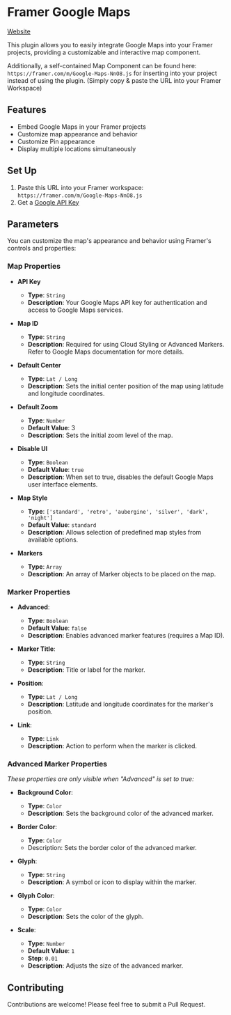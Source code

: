 # Framer Google Maps
[Website](https://googlemaps.framer.website/)

This plugin allows you to easily integrate Google Maps into your Framer projects, providing a customizable and interactive map component.

Additionally, a self-contained Map Component can be found here:
`https://framer.com/m/Google-Maps-NnO8.js` for inserting into your project instead of using the plugin. (Simply copy & paste the URL into your Framer Workspace)

## Features

- Embed Google Maps in your Framer projects
- Customize map appearance and behavior
- Customize Pin appearance
- Display multiple locations simultaneously

## Set Up

1. Paste this URL into your Framer workspace: `https://framer.com/m/Google-Maps-NnO8.js`
2. Get a [Google API Key](https://developers.google.com/maps/documentation/javascript/get-api-key)

## Parameters

You can customize the map's appearance and behavior using Framer's controls and properties:

### Map Properties

- **API Key**
    - **Type**: `String`
    - **Description**: Your Google Maps API key for authentication and access to Google Maps services.

- **Map ID**
    - **Type**: `String`
    - **Description**: Required for using Cloud Styling or Advanced Markers. Refer to Google Maps documentation for more details.

- **Default Center**
    - **Type**: `Lat / Long`
    - **Description**: Sets the initial center position of the map using latitude and longitude coordinates.

- **Default Zoom**
    - **Type**: `Number`
    - **Default Value**: 3
    - **Description**: Sets the initial zoom level of the map.

- **Disable UI**
    - **Type**: `Boolean`
    - **Default Value**: `true`
    - **Description**: When set to true, disables the default Google Maps user interface elements.

- **Map Style**
    - **Type**: `['standard', 'retro', 'aubergine', 'silver', 'dark', 'night']`
    - **Default Value**: `standard`
    - **Description**: Allows selection of predefined map styles from available options.

- **Markers**
    - **Type**: `Array`
    - **Description**: An array of Marker objects to be placed on the map.

### Marker Properties

- **Advanced**:
  - **Type**: `Boolean`
  - **Default Value**: `false`
  - **Description**: Enables advanced marker features (requires a Map ID).

- **Marker Title**:
  - **Type**: `String`
  - **Description**: Title or label for the marker.

- **Position**:
  - **Type**: `Lat / Long`
  - **Description**: Latitude and longitude coordinates for the marker's position.

- **Link**:
  - **Type**: `Link`
  - **Description**: Action to perform when the marker is clicked.

### Advanced Marker Properties

*These properties are only visible when "Advanced" is set to true:*

- **Background Color**:
  - **Type**: `Color`
  - **Description**: Sets the background color of the advanced marker.

- **Border Color**:
  - **Type**: `Color`
  - Description: Sets the border color of the advanced marker.

- **Glyph**:
  - **Type**: `String`
  - **Description**: A symbol or icon to display within the marker.

- **Glyph Color**:
  - **Type**: `Color`
  - **Description**: Sets the color of the glyph.

- **Scale**:
  - **Type**: `Number`
  - **Default Value**: `1`
  - **Step**: `0.01`
  - **Description**: Adjusts the size of the advanced marker.


## Contributing

Contributions are welcome! Please feel free to submit a Pull Request.
